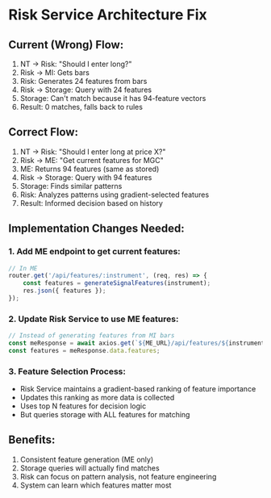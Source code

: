 # Risk Service Architecture Fix

## Current (Wrong) Flow:
1. NT → Risk: "Should I enter long?"
2. Risk → MI: Gets bars
3. Risk: Generates 24 features from bars
4. Risk → Storage: Query with 24 features
5. Storage: Can't match because it has 94-feature vectors
6. Result: 0 matches, falls back to rules

## Correct Flow:
1. NT → Risk: "Should I enter long at price X?"
2. Risk → ME: "Get current features for MGC"
3. ME: Returns 94 features (same as stored)
4. Risk → Storage: Query with 94 features
5. Storage: Finds similar patterns
6. Risk: Analyzes patterns using gradient-selected features
7. Result: Informed decision based on history

## Implementation Changes Needed:

### 1. Add ME endpoint to get current features:
```javascript
// In ME
router.get('/api/features/:instrument', (req, res) => {
    const features = generateSignalFeatures(instrument);
    res.json({ features });
});
```

### 2. Update Risk Service to use ME features:
```javascript
// Instead of generating features from MI bars
const meResponse = await axios.get(`${ME_URL}/api/features/${instrument}`);
const features = meResponse.data.features;
```

### 3. Feature Selection Process:
- Risk Service maintains a gradient-based ranking of feature importance
- Updates this ranking as more data is collected
- Uses top N features for decision logic
- But queries storage with ALL features for matching

## Benefits:
1. Consistent feature generation (ME only)
2. Storage queries will actually find matches
3. Risk can focus on pattern analysis, not feature engineering
4. System can learn which features matter most